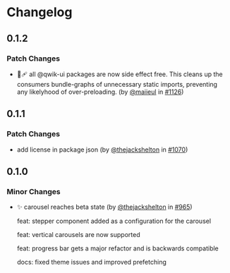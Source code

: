 # Changelog

## 0.1.2

### Patch Changes

- 🐞🩹 all @qwik-ui packages are now side effect free. This cleans up the consumers bundle-graphs of unnecessary static imports, preventing any likelyhood of over-preloading. (by [@maiieul](https://github.com/maiieul) in [#1126](https://github.com/qwikifiers/qwik-ui/pull/1126))

## 0.1.1

### Patch Changes

- add license in package json (by [@thejackshelton](https://github.com/thejackshelton) in [#1070](https://github.com/qwikifiers/qwik-ui/pull/1070))

## 0.1.0

### Minor Changes

- ✨ carousel reaches beta state (by [@thejackshelton](https://github.com/thejackshelton) in [#965](https://github.com/qwikifiers/qwik-ui/pull/965))

  feat: stepper component added as a configuration for the carousel

  feat: vertical carousels are now supported

  feat: progress bar gets a major refactor and is backwards compatible

  docs: fixed theme issues and improved prefetching
